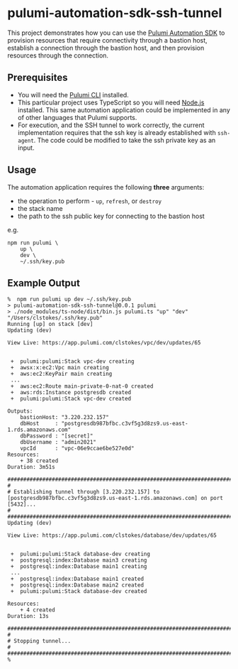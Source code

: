 # pulumi-automation-sdk-ssh-tunnel

This project demonstrates how you can use the [Pulumi Automation SDK](https://www.pulumi.com/blog/automation-api/) to provision resources that require connectivity through a bastion host, establish a connection through the bastion host, and then provision resources through the connection.

## Prerequisites

- You will need the [Pulumi CLI](https://www.pulumi.com/docs/get-started/install/) installed.
- This particular project uses TypeScript so you will need [Node.js](https://nodejs.org/en/download/) installed. This same automation application could be implemented in any of other languages that Pulumi supports.
- For execution, and the SSH tunnel to work correctly, the current implementation requires that the ssh key is already established with `ssh-agent`. The code could be modified to take the ssh private key as an input.

## Usage

The automation application requires the following **three** arguments:
- the operation to perform - `up`, `refresh`, or `destroy`
- the stack name
- the path to the ssh public key for connecting to the bastion host

e.g.
```
npm run pulumi \
    up \
    dev \
    ~/.ssh/key.pub
```

## Example Output

```
%  npm run pulumi up dev ~/.ssh/key.pub 
> pulumi-automation-sdk-ssh-tunnel@0.0.1 pulumi
> ./node_modules/ts-node/dist/bin.js pulumi.ts "up" "dev" "/Users/clstokes/.ssh/key.pub"
Running [up] on stack [dev]
Updating (dev)

View Live: https://app.pulumi.com/clstokes/vpc/dev/updates/65


 +  pulumi:pulumi:Stack vpc-dev creating 
 +  awsx:x:ec2:Vpc main creating 
 +  aws:ec2:KeyPair main creating 
 ...
 +  aws:ec2:Route main-private-0-nat-0 created 
 +  aws:rds:Instance postgresdb created 
 +  pulumi:pulumi:Stack vpc-dev created 
 
Outputs:
    bastionHost: "3.220.232.157"
    dbHost     : "postgresdb987bfbc.c3vf5g3d8zs9.us-east-1.rds.amazonaws.com"
    dbPassword : "[secret]"
    dbUsername : "admin2021"
    vpcId      : "vpc-06e9ccae6be527e0d"
Resources:
    + 38 created
Duration: 3m51s

################################################################################
#
# Establishing tunnel through [3.220.232.157] to [postgresdb987bfbc.c3vf5g3d8zs9.us-east-1.rds.amazonaws.com] on port [5432]...
#
################################################################################
Updating (dev)

View Live: https://app.pulumi.com/clstokes/database/dev/updates/65


 +  pulumi:pulumi:Stack database-dev creating 
 +  postgresql:index:Database main3 creating 
 +  postgresql:index:Database main1 creating 
 ...
 +  postgresql:index:Database main1 created 
 +  postgresql:index:Database main2 created 
 +  pulumi:pulumi:Stack database-dev created 
 
Resources:
    + 4 created
Duration: 13s

################################################################################
#
# Stopping tunnel...
#
################################################################################
% 
```
